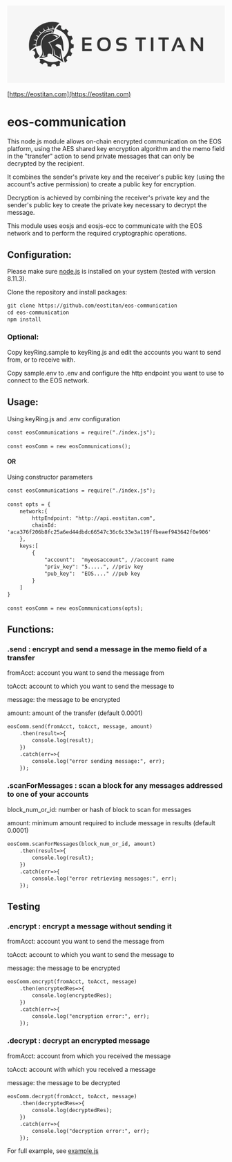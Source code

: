 ![EOS TITAN](./eos_logo_white.jpg "EOS TITAN")

[https://eostitan.com](https://eostitan.com)

# eos-communication

This node.js module allows on-chain encrypted communication on the EOS platform, using the AES shared key encryption algorithm and the memo field in the "transfer" action to send private messages that can only be decrypted by the recipient.

It combines the sender's private key and the receiver's public key (using the account's active permission) to create a public key for encryption.

Decryption is achieved by combining the receiver's private key and the sender's public key to create the private key necessary to decrypt the message.

This module uses eosjs and eosjs-ecc to communicate with the EOS network and to perform the required cryptographic operations.

## Configuration:

Please make sure <a href='https://nodejs.org/en/'>node.js</a> is installed on your system (tested with version 8.11.3).

Clone the repository and install packages:

```
git clone https://github.com/eostitan/eos-communication
cd eos-communication
npm install
```

### Optional:

Copy keyRing.sample to keyRing.js and edit the accounts you want to send from, or to receive with.

Copy sample.env to .env and configure the http endpoint you want to use to connect to the EOS network.

## Usage:

Using keyRing.js and .env configuration
```
const eosCommunications = require("./index.js");

const eosComm = new eosCommunications();
```

#### OR

Using constructor parameters

```
const eosCommunications = require("./index.js");

const opts = {
	network:{
		httpEndpoint: "http://api.eostitan.com",
		chainId: 'aca376f206b8fc25a6ed44dbdc66547c36c6c33e3a119ffbeaef943642f0e906'
	},
	keys:[
		{
			"account":  "myeosaccount", //account name
			"priv_key": "5.....", //priv key
			"pub_key":  "EOS...." //pub key
		}
	]
}

const eosComm = new eosCommunications(opts);
```

## Functions:

### .send : encrypt and send a message in the memo field of a transfer

fromAcct: account you want to send the message from

toAcct: account to which you want to send the message to

message: the message to be encrypted

amount: amount of the transfer (default 0.0001)


```
eosComm.send(fromAcct, toAcct, message, amount)
	.then(result=>{
		console.log(result);
	})
	.catch(err=>{
		console.log("error sending message:", err);
	});
```

### .scanForMessages : scan a block for any messages addressed to one of your accounts

block_num_or_id: number or hash of block to scan for messages

amount: minimum amount required to include message in results (default 0.0001)

```
eosComm.scanForMessages(block_num_or_id, amount)
	.then(result=>{
		console.log(result);
	})
	.catch(err=>{
		console.log("error retrieving messages:", err);
	});
```

## Testing

### .encrypt : encrypt a message without sending it

fromAcct: account you want to send the message from

toAcct: account to which you want to send the message to

message: the message to be encrypted

```
eosComm.encrypt(fromAcct, toAcct, message)
	.then(encryptedRes=>{
		console.log(encryptedRes);
	})
	.catch(err=>{
		console.log("encryption error:", err);
	});
```

### .decrypt : decrypt an encrypted message

fromAcct: account from which you received the message

toAcct: account with which you received a message

message: the message to be decrypted

```
eosComm.decrypt(fromAcct, toAcct, message)
	.then(decryptedRes=>{
		console.log(decryptedRes);
	})
	.catch(err=>{
		console.log("decryption error:", err);
	});
```

For full example, see <a href='https://github.com/eostitan/eos-communication/blob/master/example.js'>example.js</a>